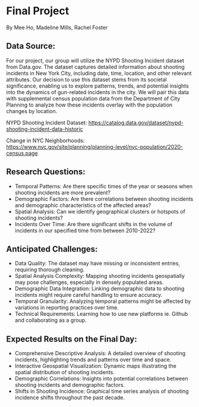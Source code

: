 # Final Project
By Mee Ho, Madeline Mills, Rachel Foster


## Data Source:
For our project, our group will utilize the NYPD Shooting Incident dataset from Data.gov.
The dataset captures detailed information about shooting incidents in New York City, including date, time, location, and other relevant attributes.
Our decision to use this dataset stems from its societal significance, enabling us to explore patterns, trends, and potential insights into the dynamics of gun-related incidents in the city. We will pair this data with supplemental census population data from the Department of City Planning to analyze how these incidents overlay with the population changes by location. 

NYPD Shooting Incident Dataset: https://catalog.data.gov/dataset/nypd-shooting-incident-data-historic

Change in NYC Neighborhoods: https://www.nyc.gov/site/planning/planning-level/nyc-population/2020-census.page

## Research Questions:

- Temporal Patterns: Are there specific times of the year or seasons when shooting incidents are more prevalent?
- Demographic Factors: Are there correlations between shooting incidents and demographic characteristics of the affected areas?
- Spatial Analysis: Can we identify geographical clusters or hotspots of shooting incidents?
- Incidents Over Time: Are there significant shifts in the volume of incidents in our specified time from between 2010-2022? 

## Anticipated Challenges:

- Data Quality: The dataset may have missing or inconsistent entries, requiring thorough cleaning.
- Spatial Analysis Complexity: Mapping shooting incidents geospatially may pose challenges, especially in densely populated areas.
- Demographic Data Integration: Linking demographic data to shooting incidents might require careful handling to ensure accuracy.
- Temporal Granularity: Analyzing temporal patterns might be affected by variations in reporting practices over time.
- Technical Requirements: Learning how to use new platforms ie. Github and collaborating as a group. 

## Expected Results on the Final Day:

- Comprehensive Descriptive Analysis: A detailed overview of shooting incidents, highlighting trends and patterns over time and space.
- Interactive Geospatial Visualization: Dynamic maps illustrating the spatial distribution of shooting incidents.
- Demographic Correlations: Insights into potential correlations between shooting incidents and demographic factors.
- Shifts in Shooting Incidence: Graphical time series analysis of shooting incidence shifts throughout the past decade.


